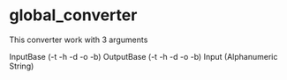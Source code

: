 # global_converter

This converter work with 3 arguments

InputBase (-t -h -d -o -b)
OutputBase (-t -h -d -o -b)
Input (Alphanumeric String)
